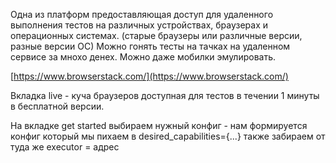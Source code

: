 Одна из платформ предоставляющая доступ для удаленного выполнения тестов на различных устройствах, браузерах и операционных системах.
(старые браузеры или различные версии, разные версии ОС) Можно гонять тесты на тачках на удаленном сервисе за мнохо денех. Можно даже мобилки эмулировать.
  
  
[https://www.browserstack.com/](https://www.browserstack.com/)

Вкладка live - куча браузеров доступная для тестов в течении 1 минуты в бесплатной версии.

На вкладке get started выбираем нужный конфиг - нам формируется конфиг который мы пихаем в desired_capabilities={...}
также забираем от туда же executor = адрес